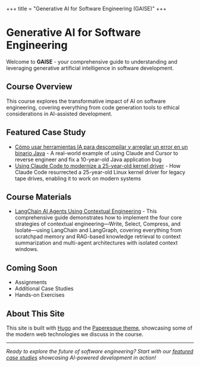 +++
title = "Generative AI for Software Engineering (GAISE)"
+++

# Generative AI for Software Engineering

Welcome to **GAISE** - your comprehensive guide to understanding and leveraging generative artificial intelligence in software development.

## Course Overview

This course explores the transformative impact of AI on software engineering, covering everything from code generation tools to ethical considerations in AI-assisted development.

## Featured Case Study

- [Cómo usar herramientas IA para descompilar y arreglar un error en un binario Java](/posts/ai-reverse-engineering-java-bug/) - A real-world example of using Claude and Cursor to reverse engineer and fix a 10-year-old Java application bug
- [Using Claude Code to modernize a 25-year-old kernel driver](https://dmitrybrant.com/2025/09/07/using-claude-code-to-modernize-a-25-year-old-kernel-driver) - How Claude Code resurrected a 25-year-old Linux kernel driver for legacy tape drives, enabling it to work on modern systems

## Course Materials

- [LangChain AI Agents Using Contextual Engineering](https://github.com/FareedKhan-dev/contextual-engineering-guide) - This comprehensive guide demonstrates how to implement the four core strategies of contextual engineering—Write, Select, Compress, and Isolate—using LangChain and LangGraph, covering everything from scratchpad memory and RAG-based knowledge retrieval to context summarization and multi-agent architectures with isolated context windows.

## Coming Soon

- Assignments
- Additional Case Studies
- Hands-on Exercises

## About This Site

This site is built with [Hugo](https://gohugo.io) and the [Paperesque theme](https://github.com/capnfabs/paperesque), showcasing some of the modern web technologies we discuss in the course.

---

_Ready to explore the future of software engineering? Start with our [featured case studies](#featured-case-study) showcasing AI-powered development in action!_
